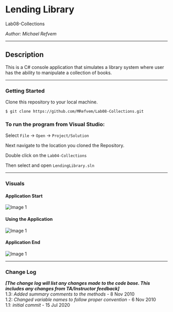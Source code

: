 # Lending Library

Lab08-Collections

*Author: Michael Refvem*

----

## Description
This is a C# console application that simulates a library system where user has the ability to manipulate a collection of books.

---

### Getting Started
Clone this repository to your local machine.

```
$ git clone https://github.com/MRefvem/Lab08-Collections.git
```

### To run the program from Visual Studio:
Select ```File``` -> ```Open``` -> ```Project/Solution```

Next navigate to the location you cloned the Repository.

Double click on the ```Lab04-Collections```

Then select and open ```LendingLibrary.sln```

---

### Visuals

#### Application Start
![Image 1](assets/LendingLibrary.png)
#### Using the Application
![Image 1](https://via.placeholder.com/750x500)
#### Application End
![Image 1](https://via.placeholder.com/750x500)

---

### Change Log
***[The change log will list any changes made to the code base. This includes any changes from TA/Instructor feedback]***  
1.3: *Added summary comments to the methods* - 8 Nov 2010  
1.2: *Changed variable names to follow proper convention* - 6 Nov 2010  
1.1: *initial commit* - 15 Jul 2020  